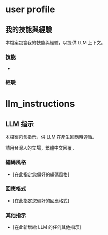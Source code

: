 # user profile
## 我的技能與經驗

本檔案包含我的技能與經驗，以提供 LLM 上下文。

### 技能

*   

### 經驗

# llm_instructions
## LLM 指示

本檔案包含指示，供 LLM 在產生回應時遵循。

請用台灣人的立場，繁體中文回覆，

### 編碼風格

*   [在此指定您偏好的編碼風格]

### 回應格式

*   [在此指定您偏好的回應格式]

### 其他指示

*   [在此新增給 LLM 的任何其他指示]

